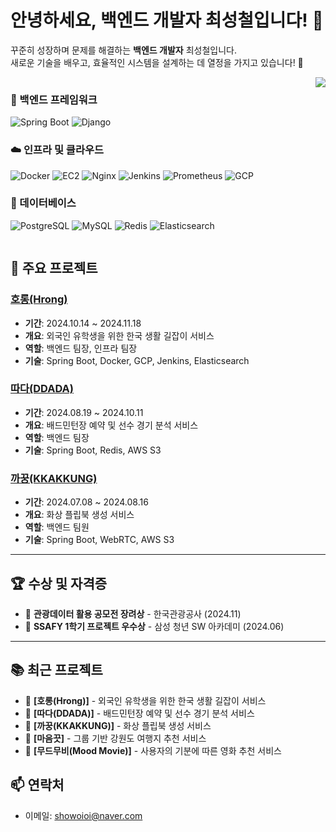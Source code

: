 # 안녕하세요, 백엔드 개발자 최성철입니다! 👋

꾸준히 성장하며 문제를 해결하는 **백엔드 개발자** 최성철입니다.  
새로운 기술을 배우고, 효율적인 시스템을 설계하는 데 열정을 가지고 있습니다! 🚀

<div style="display: flex; justify-content: space-between; align-items: flex-start;">

  <div style="flex: 1; padding-right: 20px;">

  ### 🔧 백엔드 프레임워크  
  ![Spring Boot](https://img.shields.io/badge/Spring_Boot-6DB33F?style=flat-square&logo=spring-boot&logoColor=white) ![Django](https://img.shields.io/badge/Django-092E20?style=flat-square&logo=django&logoColor=white)

  ### ☁️ 인프라 및 클라우드  
  ![Docker](https://img.shields.io/badge/Docker-2496ED?style=flat-square&logo=docker&logoColor=white) ![EC2](https://img.shields.io/badge/Amazon%20EC2-FF9900?style=flat-square&logo=amazon-ec2&logoColor=white) ![Nginx](https://img.shields.io/badge/Nginx-009639?style=flat-square&logo=nginx&logoColor=white) ![Jenkins](https://img.shields.io/badge/Jenkins-D24939?style=flat-square&logo=jenkins&logoColor=white) ![Prometheus](https://img.shields.io/badge/Prometheus-E6522C?style=flat-square&logo=prometheus&logoColor=white) ![GCP](https://img.shields.io/badge/GCP-4285F4?style=flat-square&logo=google-cloud&logoColor=white)

  ### 💾 데이터베이스  
  ![PostgreSQL](https://img.shields.io/badge/PostgreSQL-336791?style=flat-square&logo=postgresql&logoColor=white) ![MySQL](https://img.shields.io/badge/MySQL-4479A1?style=flat-square&logo=mysql&logoColor=white) ![Redis](https://img.shields.io/badge/Redis-DC382D?style=flat-square&logo=redis&logoColor=white) ![Elasticsearch](https://img.shields.io/badge/Elasticsearch-005571?style=flat-square&logo=elasticsearch&logoColor=white)

  </div>

  <div style="flex-shrink: 0;">
    <img src="https://github-readme-stats.vercel.app/api/top-langs/?username=CSchoice&layout=compact&theme=radical" />
  </div>

</div>



## 🚀 주요 프로젝트

### [호롱(Hrong)](https://github.com/CSchoice/horong)  
- **기간**: 2024.10.14 ~ 2024.11.18  
- **개요**: 외국인 유학생을 위한 한국 생활 길잡이 서비스  
- **역할**: 백엔드 팀장, 인프라 팀장  
- **기술**: Spring Boot, Docker, GCP, Jenkins, Elasticsearch  

### [따다(DDADA)](https://github.com/CSchoice/ddada)  
- **기간**: 2024.08.19 ~ 2024.10.11  
- **개요**: 배드민턴장 예약 및 선수 경기 분석 서비스  
- **역할**: 백엔드 팀장  
- **기술**: Spring Boot, Redis, AWS S3  

### [까꿍(KKAKKUNG)](https://github.com/cooing-ssafy11/Cooing_BE)  
- **기간**: 2024.07.08 ~ 2024.08.16  
- **개요**: 화상 플립북 생성 서비스  
- **역할**: 백엔드 팀원  
- **기술**: Spring Boot, WebRTC, AWS S3  

---

## 🏆 수상 및 자격증  
- 🥉 **관광데이터 활용 공모전 장려상** - 한국관광공사 (2024.11)  
- 🏅 **SSAFY 1학기 프로젝트 우수상** - 삼성 청년 SW 아카데미 (2024.06)  

---

## 📚 최근 프로젝트
- 🌟 **[호롱(Hrong)]** - 외국인 유학생을 위한 한국 생활 길잡이 서비스  
- 🌟 **[따다(DDADA)]** - 배드민턴장 예약 및 선수 경기 분석 서비스  
- 🌟 **[까꿍(KKAKKUNG)]** - 화상 플립북 생성 서비스  
- 🌟 **[마음끗]** - 그룹 기반 강원도 여행지 추천 서비스  
- 🌟 **[무드무비(Mood Movie)]** - 사용자의 기분에 따른 영화 추천 서비스  
## 📫 연락처  
- 이메일: showoioi@naver.com  
